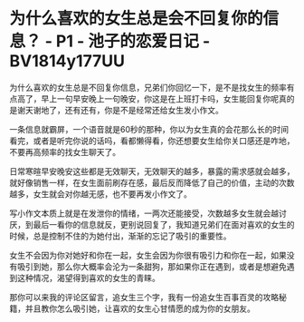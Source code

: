 # 为什么喜欢的女生总是会不回复你的信息？ - P1 - 池子的恋爱日记 - BV1814y177UU

为什么喜欢的女生总是不回复你信息，兄弟们你回忆一下，是不是找女生的频率有点高了，早上一句早安晚上一句晚安，你这是在上班打卡吗，女生能回复你呢真的是谢天谢地了，还有还有，你是不是经常还给女生发小作文。

一条信息就霸屏，一个语音就是60秒的那种，你以为女生真的会花那么长的时间看完，或者是听完你说的话吗，看都懒得看，你还想要女生给你关口感还是咋地，不要再高频率的找女生聊天了。

日常寒暄早安晚安这些都是无效聊天，无效聊天的越多，暴露的需求感就会越多，就好像销售一样，在女生面前刷存在感，最后反而降低了自己的价值，主动的次数越多，女生就会对你越无感，也不要再发小作文了。

写小作文本质上就是在发泄你的情绪，一两次还能接受，次数越多女生就会越讨厌，到最后一看你的信息就反，更别说回复了，我知道兄弟们在面对喜欢的女生的时候，总是控制不住的为她付出，渐渐的忘记了吸引的重要性。

女生不会因为你对她好和你在一起，女生会因为你很有吸引力和你在一起，如果没有吸引到她，那么你大概率会沦为一条甜狗，那如果你正在遇到，或者是想避免遇到这种情况，渴望得到喜欢的女生的青睐。

那你可以来我的评论区留言，追女生三个字，我有一份追女生百事百灵的攻略秘籍，并且教你怎么吸引她，让喜欢的女生心甘情愿的成为你的女朋友。